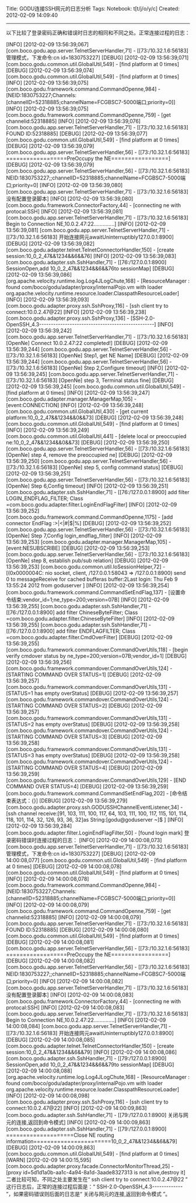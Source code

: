 Title: GODU连接SSH网元的日志分析
Tags: 
Notebook: t[t/j/o/y/c]
Created: 2012-02-09 14:09:40

------

以下比较了登录密码正确和错误时日志的相同和不同之处。正常连接过程的日志：

 [INFO] [2012-02-09 13:56:39,067] [com.boco.godu.app.server.TelnetServerHandler,71] - [[73:/10.32.1.6:56183] 管理模式，下发命令:cn id=1830753227] 
[DEBUG] [2012-02-09 13:56:39,071] [com.boco.godu.common.util.GlobalUtil,549] - [find platform at 0 times] 
[DEBUG] [2012-02-09 13:56:39,074] [com.boco.godu.common.util.GlobalUtil,549] - [find platform at 0 times] 
[INFO] [2012-02-09 13:56:39,075] [com.boco.godu.framework.command.CommandOpenne,984] - [NEID:1830753227;Channels:[channelID=52318885;channelName=FCGBSC7-5000端口;priority=0]] 
[INFO] [2012-02-09 13:56:39,075] [com.boco.godu.framework.command.CommandOpenne,759] - [get channelid:52318885] 
[INFO] [2012-02-09 13:56:39,076] [com.boco.godu.app.server.TelnetServerHandler,71] - [[73:/10.32.1.6:56183] FOUND ID:52318885] 
[DEBUG] [2012-02-09 13:56:39,077] [com.boco.godu.common.util.GlobalUtil,549] - [find platform at 0 times] 
[DEBUG] [2012-02-09 13:56:39,079] [com.boco.godu.app.server.TelnetServerHandler,56] - [[73:/10.32.1.6:56183] ==================PreOccupy the NE=================] 
[DEBUG] [2012-02-09 13:56:39,079] [com.boco.godu.app.server.TelnetServerHandler,56] - [[73:/10.32.1.6:56183] NEID:1830753227;;channelID=52318885;channelName=FCGBSC7-5000端口;priority=0] 
[INFO] [2012-02-09 13:56:39,080] [com.boco.godu.app.server.TelnetServerHandler,71] - [[73:/10.32.1.6:56183] 没有配置登录脚本] 
[INFO] [2012-02-09 13:56:39,080] [com.boco.godu.framework.ConnectorFactory,44] - [connecting ne with protocal:SSH] 
[INFO] [2012-02-09 13:56:39,081] [com.boco.godu.app.server.TelnetServerHandler,71] - [[73:/10.32.1.6:56183] Begin to Connection NE,10.0.2.47:22..............] 
[INFO] [2012-02-09 13:56:39,081] [com.boco.godu.app.server.TelnetServerHandler,71] - [[73:/10.32.1.6:56183] 开始连接网元awaitUninterruptibly127.0.0.1:8900] 
[DEBUG] [2012-02-09 13:56:39,082] [com.boco.godu.adapter.telnet.TelnetConnectorHandler,150] - [create session:10_0_2_47&&1234&&6&&76] 
[INFO] [2012-02-09 13:56:39,083] [com.boco.godu.adapter.ssh.SshHandler,71] - [[76:/127.0.0.1:8900] SessionOpen,add 10_0_2_47&&1234&&6&&76to sessionMap] 
[DEBUG] [2012-02-09 13:56:39,086] [org.apache.velocity.runtime.log.Log4JLogChute,168] - [ResourceManager : found com/boco/godu/adapter/proxy/internalPojo.vm with loader org.apache.velocity.runtime.resource.loader.ClasspathResourceLoader] 
[INFO] [2012-02-09 13:56:39,093] [com.boco.godu.adapter.proxy.ssh.SshProxy,116] - [ssh client try to connect:10.0.2.47@22] 
[INFO] [2012-02-09 13:56:39,238] [com.boco.godu.adapter.proxy.ssh.SshProxy,136] - [SSH-2.0-OpenSSH_4.3-------------------------------------------------] 
[INFO] [2012-02-09 13:56:39,242] [com.boco.godu.app.server.TelnetServerHandler,71] - [[73:/10.32.1.6:56183] [OpenNe] Connect 10.0.2.47:22 completed!] 
[DEBUG] [2012-02-09 13:56:39,244] [com.boco.godu.app.server.TelnetServerHandler,56] - [[73:/10.32.1.6:56183] [OpenNe] Step1, get NE Name] 
[DEBUG] [2012-02-09 13:56:39,244] [com.boco.godu.app.server.TelnetServerHandler,56] - [[73:/10.32.1.6:56183] [OpenNe] Step 2,Configure timeout] 
[INFO] [2012-02-09 13:56:39,245] [com.boco.godu.app.server.TelnetServerHandler,71] - [[73:/10.32.1.6:56183] [OpenNe] step 3, Terminal status fine] 
[DEBUG] [2012-02-09 13:56:39,245] [com.boco.godu.common.util.GlobalUtil,549] - [find platform at 0 times] 
[INFO] [2012-02-09 13:56:39,247] [com.boco.godu.adapter.manager.ManagerMap,105] - [event:CONNECTION] 
[INFO] [2012-02-09 13:56:39,248] [com.boco.godu.common.util.GlobalUtil,430] - [get current platform:10_0_2_47&&1234&&0&&73] 
[DEBUG] [2012-02-09 13:56:39,248] [com.boco.godu.common.util.GlobalUtil,549] - [find platform at 0 times] 
[INFO] [2012-02-09 13:56:39,249] [com.boco.godu.common.util.GlobalUtil,441] - [delete local or preoccupied ne:10_0_2_47&&1234&&0&&73] 
[DEBUG] [2012-02-09 13:56:39,250] [com.boco.godu.app.server.TelnetServerHandler,56] - [[73:/10.32.1.6:56183] [OpenNe] step 4, remove the preoccupied ne] 
[DEBUG] [2012-02-09 13:56:39,250] [com.boco.godu.app.server.TelnetServerHandler,56] - [[73:/10.32.1.6:56183] [OpenNe] step 5, config command status] 
[DEBUG] [2012-02-09 13:56:39,251] [com.boco.godu.app.server.TelnetServerHandler,56] - [[73:/10.32.1.6:56183] [OpenNe] Step 6,Config timeout] 
[INFO] [2012-02-09 13:56:39,251] [com.boco.godu.adapter.ssh.SshHandler,71] - [[76:/127.0.0.1:8900] add filter LOGIN_ENDFLAG_FILTER; Class =com.boco.godu.adapter.filter.LoginEndFlagFilter] 
[INFO] [2012-02-09 13:56:39,252] [com.boco.godu.framework.command.CommandOpenne,1175] - [add connector EndFlag :>|<|#|\$|%] 
[DEBUG] [2012-02-09 13:56:39,252] [com.boco.godu.app.server.TelnetServerHandler,56] - [[73:/10.32.1.6:56183] [OpenNe] Step 7,Config login_endflag_filter] 
[INFO] [2012-02-09 13:56:39,253] [com.boco.godu.adapter.manager.ManagerMap,105] - [event:NESUBSCRIBE] 
[DEBUG] [2012-02-09 13:56:39,253] [com.boco.godu.app.server.TelnetServerHandler,56] - [[73:/10.32.1.6:56183] [OpenNe] step 8, establish pub/sub relation] 
[DEBUG] [2012-02-09 13:56:39,253] [com.boco.godu.common.util.IoSessionHelper,72] - [(0x0000004C: nio socket, client, /127.0.0.1:58043 => /127.0.0.1:8900) send 0 to messageReceive for cached bufferas buffer:2Last login: Thu Feb 9 13:55:24 2012 from goduserver 
] 
[INFO] [2012-02-09 13:56:39,254] [com.boco.godu.framework.command.CommandSetEndFlag,137] - [设置命令结束:vendor_id=1;ne_type=200;version=07B] 
[INFO] [2012-02-09 13:56:39,255] [com.boco.godu.adapter.ssh.SshHandler,71] - [[76:/127.0.0.1:8900] add filter ChineseByteFilter; Class =com.boco.godu.adapter.filter.ChineseByteFilter] 
[INFO] [2012-02-09 13:56:39,255] [com.boco.godu.adapter.ssh.SshHandler,71] - [[76:/127.0.0.1:8900] add filter ENDFLAGFILTER; Class =com.boco.godu.adapter.filter.CmdOverFilter] 
[DEBUG] [2012-02-09 13:56:39,255] [com.boco.godu.framework.commandover.CommandOverUtils,118] - [begin verify cmdover status by ne_type=200;version=07B;vendor_id=1] 
[DEBUG] [2012-02-09 13:56:39,256] [com.boco.godu.framework.commandover.CommandOverUtils,124] - [STARTING COMMAND OVER STATUS=1] 
[DEBUG] [2012-02-09 13:56:39,257] [com.boco.godu.framework.commandover.CommandOverUtils,131] - [STATUS=1 has empty overStatus] 
[DEBUG] [2012-02-09 13:56:39,257] [com.boco.godu.framework.commandover.CommandOverUtils,124] - [STARTING COMMAND OVER STATUS=2] 
[DEBUG] [2012-02-09 13:56:39,257] [com.boco.godu.framework.commandover.CommandOverUtils,131] - [STATUS=2 has empty overStatus] 
[DEBUG] [2012-02-09 13:56:39,258] [com.boco.godu.framework.commandover.CommandOverUtils,124] - [STARTING COMMAND OVER STATUS=3] 
[DEBUG] [2012-02-09 13:56:39,258] [com.boco.godu.framework.commandover.CommandOverUtils,131] - [STATUS=3 has empty overStatus] 
[DEBUG] [2012-02-09 13:56:39,258] [com.boco.godu.framework.commandover.CommandOverUtils,124] - [STARTING COMMAND OVER STATUS=4] 
[DEBUG] [2012-02-09 13:56:39,259] [com.boco.godu.framework.commandover.CommandOverUtils,129] - [END COMMAND OVER STATUS=4] 
[DEBUG] [2012-02-09 13:56:39,259] [com.boco.godu.framework.command.CommandSetEndFlag,202] - [命令结束表达式：{}] 
[DEBUG] [2012-02-09 13:56:39,279] [com.boco.godu.adapter.proxy.ssh.GODUSSHChannelEventListener,34] - [ssh channel receive:[91, 103, 111, 100, 117, 64, 103, 111, 100, 117, 115, 101, 114, 118, 101, 114, 32, 126, 93, 36, 32]as String:[godu@goduserver ~]$ ] 
[INFO] [2012-02-09 13:56:39,284] [com.boco.godu.adapter.filter.LoginEndFlagFilter,50] - [found login mark] 
登录密码错误时连接过程的日志： [INFO] [2012-02-09 14:00:08,073] [com.boco.godu.app.server.TelnetServerHandler,71] - [[73:/10.32.1.6:56183] 管理模式，下发命令:cn id=1830753227] 
[DEBUG] [2012-02-09 14:00:08,077] [com.boco.godu.common.util.GlobalUtil,549] - [find platform at 0 times] 
[DEBUG] [2012-02-09 14:00:08,078] [com.boco.godu.common.util.GlobalUtil,549] - [find platform at 0 times] 
[INFO] [2012-02-09 14:00:08,078] [com.boco.godu.framework.command.CommandOpenne,984] - [NEID:1830753227;Channels:[channelID=52318885;channelName=FCGBSC7-5000端口;priority=0]] 
[INFO] [2012-02-09 14:00:08,079] [com.boco.godu.framework.command.CommandOpenne,759] - [get channelid:52318885] 
[INFO] [2012-02-09 14:00:08,079] [com.boco.godu.app.server.TelnetServerHandler,71] - [[73:/10.32.1.6:56183] FOUND ID:52318885] 
[DEBUG] [2012-02-09 14:00:08,080] [com.boco.godu.common.util.GlobalUtil,549] - [find platform at 0 times] 
[DEBUG] [2012-02-09 14:00:08,081] [com.boco.godu.app.server.TelnetServerHandler,56] - [[73:/10.32.1.6:56183] ==================PreOccupy the NE=================] 
[DEBUG] [2012-02-09 14:00:08,082] [com.boco.godu.app.server.TelnetServerHandler,56] - [[73:/10.32.1.6:56183] NEID:1830753227;;channelID=52318885;channelName=FCGBSC7-5000端口;priority=0] 
[INFO] [2012-02-09 14:00:08,082] [com.boco.godu.app.server.TelnetServerHandler,71] - [[73:/10.32.1.6:56183] 没有配置登录脚本] 
[INFO] [2012-02-09 14:00:08,083] [com.boco.godu.framework.ConnectorFactory,44] - [connecting ne with protocal:SSH] 
[INFO] [2012-02-09 14:00:08,083] [com.boco.godu.app.server.TelnetServerHandler,71] - [[73:/10.32.1.6:56183] Begin to Connection NE,10.0.2.47:22..............] 
[INFO] [2012-02-09 14:00:08,084] [com.boco.godu.app.server.TelnetServerHandler,71] - [[73:/10.32.1.6:56183] 开始连接网元awaitUninterruptibly127.0.0.1:8900] 
[DEBUG] [2012-02-09 14:00:08,085] [com.boco.godu.adapter.telnet.TelnetConnectorHandler,150] - [create session:10_0_2_47&&1234&&6&&79] 
[INFO] [2012-02-09 14:00:08,086] [com.boco.godu.adapter.ssh.SshHandler,71] - [[79:/127.0.0.1:8900] SessionOpen,add 10_0_2_47&&1234&&6&&79to sessionMap] 
[DEBUG] [2012-02-09 14:00:08,088] [org.apache.velocity.runtime.log.Log4JLogChute,168] - [ResourceManager : found com/boco/godu/adapter/proxy/internalPojo.vm with loader org.apache.velocity.runtime.resource.loader.ClasspathResourceLoader] 
[INFO] [2012-02-09 14:00:08,098] [com.boco.godu.adapter.proxy.ssh.SshProxy,116] - [ssh client try to connect:10.0.2.47@22] 
[INFO] [2012-02-09 14:00:09,863] [com.boco.godu.adapter.ssh.SshHandler,71] - [[79:/127.0.0.1:8900] 关闭与网元的连接,返回到命令模式] 
[INFO] [2012-02-09 14:00:09,863] [com.boco.godu.adapter.ssh.SshHandler,71] - [[79:/127.0.0.1:8900] ====================Close NE routing information=======================10_0_2_47&&1234&&6&&79] 
[DEBUG] [2012-02-09 14:00:09,863] [com.boco.godu.common.util.GlobalUtil,549] - [find platform at 0 times] 
[WARN] [2012-02-09 14:00:15,595] [com.boco.godu.adapter.proxy.facade.ConnectorMonitorThread,25] - [proxy id=5d1d1a0b-aa1c-4a94-8a1d-3aade8327313 is not alive,destroy it] 
二者比较可知，不同之处主要发生在“ ssh client try to connect:10.0.2.47@22 ” 这行日志后，正常的连接过程后面是：“ SSH-2.0-OpenSSH_4.3------------- ”，如果密码错误则后面的日志是“ 关闭与网元的连接,返回到命令模式 ”。